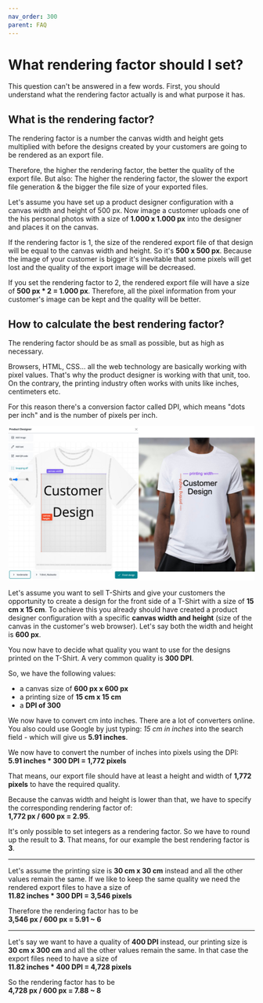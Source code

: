 ```yaml
---
nav_order: 300
parent: FAQ
---
```


# What rendering factor should I set?


This question can't be answered in a few words. First, you should understand what the rendering factor actually is and what purpose it has.

## What is the rendering factor?

The rendering factor is a number the canvas width and height gets multiplied with before the designs created
by your customers are going to be rendered as an export file.

Therefore, the higher the rendering factor, the better the quality of the export file.
But also: The higher the rendering factor, the slower the export file generation & the bigger the file size of your exported files.

Let's assume you have set up a product designer configuration with a canvas width and height of 500 px.
Now image a customer uploads one of the his personal photos with a size of **1.000 x 1.000 px** into the designer and places it on the canvas.

If the rendering factor is 1, the size of the rendered export file of that design will be equal to the canvas width and height. So it's **500 x 500 px**.
Because the image of your customer is bigger it's inevitable that some pixels will get lost and the quality of the export image will be decreased.

If you set the rendering factor to 2, the rendered export file will have a size of
**500 px * 2 = 1.000 px**.
Therefore, all the pixel information from your customer's image can be kept and the quality will be better.

## How to calculate the best rendering factor?

The rendering factor should be as small as possible, but as high as necessary.

Browsers, HTML, CSS... all the web technology are basically working with pixel values. That's why the product designer is working with that unit, too.
On the contrary, the printing industry often works with units like inches, centimeters etc. 

For this reason there's a conversion factor called DPI, which means "dots per inch" and is the number of pixels per inch.

![Rendering example](/img/rendering.jpg)

Let's assume you want to sell T-Shirts and give your customers the opportunity to create a design for the front side of a T-Shirt
with a size of **15 cm x 15 cm**. 
To achieve this you already should have created  a product designer configuration with a specific **canvas width and height** (size of the canvas in the customer's web browser). 
Let's say both the width and height is **600 px**.

You now have to decide what quality you want to use for the designs printed on the T-Shirt. A very common quality is **300 DPI**.

So, we have the following values:
- a canvas size of **600 px x 600 px**
- a printing size of **15 cm x 15 cm**
- a **DPI of 300**

We now have to convert cm into inches. There are a lot of converters online. You also could use Google by just typing: 
*15 cm in inches* 
into the search field - which will give us **5.91 inches**.

We now have to convert the number of inches into pixels using the DPI:\
**5.91 inches * 300 DPI = 1,772 pixels**

That means, our export file should have at least a height and width of **1,772 pixels** to have the required quality.

Because the canvas width and height is lower than that, we have to specify the corresponding rendering factor of:\
**1,772 px / 600 px = 2.95**.

It's only possible to set integers as a rendering factor. So we have to round up the result to **3**.
That means, for our example the best rendering factor is **3**.

____

Let's assume the printing size is **30 cm x 30 cm** instead and all the other values remain the same.
If we like to keep the same quality we need the rendered export files to have a size of\
**11.82 inches * 300 DPI = 3,546 pixels**

Therefore the rendering factor has to be\
**3,546 px / 600 px = 5.91 ~ 6**

-----

Let's say we want to have a quality of **400 DPI** instead, our printing size is **30 cm x 300 cm** and all the other values remain the same.
In that case the export files need to have a size of\
**11.82 inches * 400 DPI = 4,728 pixels**

So the rendering factor has to be\
**4,728 px / 600 px = 7.88 ~ 8**






